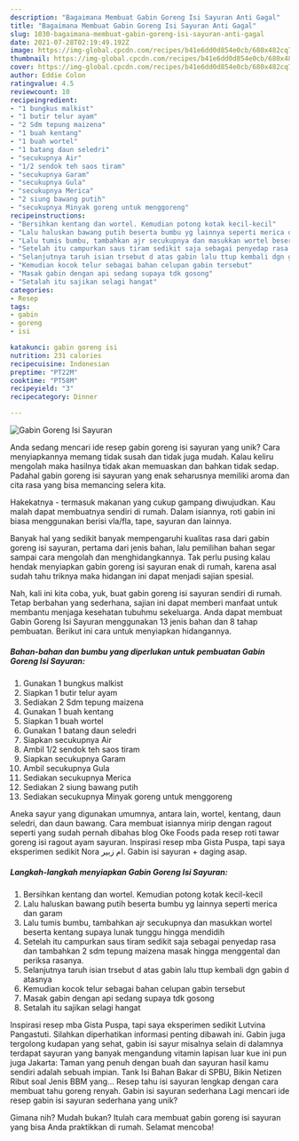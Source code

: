 ```yaml
---
description: "Bagaimana Membuat Gabin Goreng Isi Sayuran Anti Gagal"
title: "Bagaimana Membuat Gabin Goreng Isi Sayuran Anti Gagal"
slug: 1030-bagaimana-membuat-gabin-goreng-isi-sayuran-anti-gagal
date: 2021-07-28T02:19:49.192Z
image: https://img-global.cpcdn.com/recipes/b41e6dd0d854e0cb/680x482cq70/gabin-goreng-isi-sayuran-foto-resep-utama.jpg
thumbnail: https://img-global.cpcdn.com/recipes/b41e6dd0d854e0cb/680x482cq70/gabin-goreng-isi-sayuran-foto-resep-utama.jpg
cover: https://img-global.cpcdn.com/recipes/b41e6dd0d854e0cb/680x482cq70/gabin-goreng-isi-sayuran-foto-resep-utama.jpg
author: Eddie Colon
ratingvalue: 4.5
reviewcount: 10
recipeingredient:
- "1 bungkus malkist"
- "1 butir telur ayam"
- "2 Sdm tepung maizena"
- "1 buah kentang"
- "1 buah wortel"
- "1 batang daun seledri"
- "secukupnya Air"
- "1/2 sendok teh saos tiram"
- "secukupnya Garam"
- "secukupnya Gula"
- "secukupnya Merica"
- "2 siung bawang putih"
- "secukupnya Minyak goreng untuk menggoreng"
recipeinstructions:
- "Bersihkan kentang dan wortel. Kemudian potong kotak kecil-kecil"
- "Lalu haluskan bawang putih beserta bumbu yg lainnya seperti merica dan garam"
- "Lalu tumis bumbu, tambahkan ajr secukupnya dan masukkan wortel beserta kentang supaya lunak tunggu hingga mendidih"
- "Setelah itu campurkan saus tiram sedikit saja sebagai penyedap rasa dan tambahkan 2 sdm tepung maizena masak hingga menggental dan periksa rasanya."
- "Selanjutnya taruh isian trsebut d atas gabin lalu ttup kembali dgn gabin d atasnya"
- "Kemudian kocok telur sebagai bahan celupan gabin tersebut"
- "Masak gabin dengan api sedang supaya tdk gosong"
- "Setalah itu sajikan selagi hangat"
categories:
- Resep
tags:
- gabin
- goreng
- isi

katakunci: gabin goreng isi 
nutrition: 231 calories
recipecuisine: Indonesian
preptime: "PT22M"
cooktime: "PT58M"
recipeyield: "3"
recipecategory: Dinner

---
```



![Gabin Goreng Isi Sayuran](https://img-global.cpcdn.com/recipes/b41e6dd0d854e0cb/680x482cq70/gabin-goreng-isi-sayuran-foto-resep-utama.jpg)

Anda sedang mencari ide resep gabin goreng isi sayuran yang unik? Cara menyiapkannya memang tidak susah dan tidak juga mudah. Kalau keliru mengolah maka hasilnya tidak akan memuaskan dan bahkan tidak sedap. Padahal gabin goreng isi sayuran yang enak seharusnya memiliki aroma dan cita rasa yang bisa memancing selera kita.

Hakekatnya - termasuk makanan yang cukup gampang diwujudkan. Kau malah dapat membuatnya sendiri di rumah. Dalam isiannya, roti gabin ini biasa menggunakan berisi vla/fla, tape, sayuran dan lainnya.

Banyak hal yang sedikit banyak mempengaruhi kualitas rasa dari gabin goreng isi sayuran, pertama dari jenis bahan, lalu pemilihan bahan segar sampai cara mengolah dan menghidangkannya. Tak perlu pusing kalau hendak menyiapkan gabin goreng isi sayuran enak di rumah, karena asal sudah tahu triknya maka hidangan ini dapat menjadi sajian spesial.


Nah, kali ini kita coba, yuk, buat gabin goreng isi sayuran sendiri di rumah. Tetap berbahan yang sederhana, sajian ini dapat memberi manfaat untuk membantu menjaga kesehatan tubuhmu sekeluarga. Anda dapat membuat Gabin Goreng Isi Sayuran menggunakan 13 jenis bahan dan 8 tahap pembuatan. Berikut ini cara untuk menyiapkan hidangannya.

<!--inarticleads1-->

##### Bahan-bahan dan bumbu yang diperlukan untuk pembuatan Gabin Goreng Isi Sayuran:

1. Gunakan 1 bungkus malkist
1. Siapkan 1 butir telur ayam
1. Sediakan 2 Sdm tepung maizena
1. Gunakan 1 buah kentang
1. Siapkan 1 buah wortel
1. Gunakan 1 batang daun seledri
1. Siapkan secukupnya Air
1. Ambil 1/2 sendok teh saos tiram
1. Siapkan secukupnya Garam
1. Ambil secukupnya Gula
1. Sediakan secukupnya Merica
1. Sediakan 2 siung bawang putih
1. Sediakan secukupnya Minyak goreng untuk menggoreng


Aneka sayur yang digunakan umumnya, antara lain, wortel, kentang, daun seledri, dan daun bawang. Cara membuat isiannya mirip dengan ragout seperti yang sudah pernah dibahas blog Oke Foods pada resep roti tawar goreng isi ragout ayam sayuran. Inspirasi resep mba Gista Puspa, tapi saya eksperimen sedikit Nora ام زبير. Gabin isi sayuran + daging asap. 

<!--inarticleads2-->

##### Langkah-langkah menyiapkan Gabin Goreng Isi Sayuran:

1. Bersihkan kentang dan wortel. Kemudian potong kotak kecil-kecil
1. Lalu haluskan bawang putih beserta bumbu yg lainnya seperti merica dan garam
1. Lalu tumis bumbu, tambahkan ajr secukupnya dan masukkan wortel beserta kentang supaya lunak tunggu hingga mendidih
1. Setelah itu campurkan saus tiram sedikit saja sebagai penyedap rasa dan tambahkan 2 sdm tepung maizena masak hingga menggental dan periksa rasanya.
1. Selanjutnya taruh isian trsebut d atas gabin lalu ttup kembali dgn gabin d atasnya
1. Kemudian kocok telur sebagai bahan celupan gabin tersebut
1. Masak gabin dengan api sedang supaya tdk gosong
1. Setalah itu sajikan selagi hangat


Inspirasi resep mba Gista Puspa, tapi saya eksperimen sedikit Lutvina Pangastuti. Silahkan diperhatikan informasi penting dibawah ini. Gabin juga tergolong kudapan yang sehat, gabin isi sayur misalnya selain di dalamnya terdapat sayuran yang banyak mengandung vitamin lapisan luar kue ini pun juga Jakarta: Taman yang penuh dengan buah dan sayuran hasil kamu sendiri adalah sebuah impian. Tank Isi Bahan Bakar di SPBU, Bikin Netizen Ribut soal Jenis BBM yang… Resep tahu isi sayuran lengkap dengan cara membuat tahu goreng renyah. Gabin isi sayuran sederhana Lagi mencari ide resep gabin isi sayuran sederhana yang unik? 

Gimana nih? Mudah bukan? Itulah cara membuat gabin goreng isi sayuran yang bisa Anda praktikkan di rumah. Selamat mencoba!

